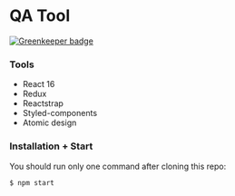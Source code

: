 # QA Tool

[![Greenkeeper badge](https://badges.greenkeeper.io/marcelorl/qa-tool.svg)](https://greenkeeper.io/)

### Tools

  - React 16
  - Redux
  - Reactstrap
  - Styled-components
  - Atomic design

### Installation + Start

You should run only one command after cloning this repo:

```$ npm start```

